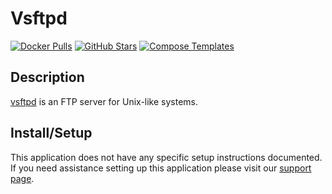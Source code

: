 # Vsftpd

[![Docker Pulls](https://img.shields.io/docker/pulls/fauria/vsftpd?style=flat-square&color=607D8B&label=docker%20pulls&logo=docker)](https://hub.docker.com/r/fauria/vsftpd)
[![GitHub Stars](https://img.shields.io/github/stars/fauria/docker-vsftpd?style=flat-square&color=607D8B&label=github%20stars&logo=github)](https://github.com/fauria/docker-vsftpd)
[![Compose Templates](https://img.shields.io/static/v1?style=flat-square&color=607D8B&label=compose&message=templates)](https://github.com/GhostWriters/DockSTARTer/tree/master/compose/.apps/vsftpd)

## Description

[vsftpd](https://security.appspot.com/vsftpd.html) is an FTP server for
Unix-like systems.

## Install/Setup

This application does not have any specific setup instructions documented. If
you need assistance setting up this application please visit our
[support page](https://dockstarter.com/basics/support/).
